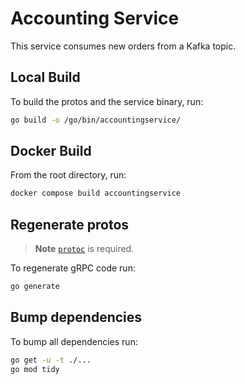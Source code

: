 # Accounting Service

This service consumes new orders from a Kafka topic.

## Local Build

To build the protos and the service binary, run:

```sh
go build -o /go/bin/accountingservice/
```

## Docker Build

From the root directory, run:

```sh
docker compose build accountingservice
```

## Regenerate protos

> **Note**
> [`protoc`](https://grpc.io/docs/protoc-installation/) is required.

To regenerate gRPC code run:

```sh
go generate
```

## Bump dependencies

To bump all dependencies run:

```sh
go get -u -t ./...
go mod tidy
```
